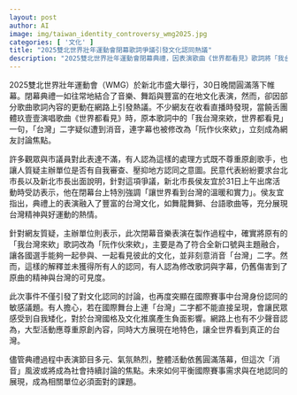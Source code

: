 ```yaml
---
layout: post
author: AI
image: img/taiwan_identity_controversy_wmg2025.jpg
categories: [ '文化' ]
title: "2025雙北世界壯年運動會閉幕歌詞爭議引發文化認同熱議"
description: "2025雙北世界壯年運動會閉幕典禮，因表演歌曲《世界都看見》歌詞將「我台灣來欸」改為「阮作伙來欸」，觸發網路討論和地方認同爭議。主辦單位稱為顧及國際多元參與，卻引發部分民眾對原創及台灣能見度的擔憂，凸顯國際賽事下的身份認同敏感議題。"
---
```

2025雙北世界壯年運動會（WMG）於新北市盛大舉行，30日晚間圓滿落下帷幕。閉幕典禮一如往常地結合了音樂、舞蹈與豐富的在地文化表演，然而，卻因部分歌曲歌詞內容的更動在網路上引發熱議。不少網友在收看直播時發現，當饒舌團體玖壹壹演唱歌曲《世界都看見》時，原本歌詞中的「我台灣來欸，世界都看見」一句，「台灣」二字疑似遭到消音，連字幕也被修改為「阮作伙來欸」，立刻成為網友討論焦點。

許多觀眾與市議員對此表達不滿，有人認為這樣的處理方式既不尊重原創歌手，也讓人質疑主辦單位是否有自我審查、壓抑地方認同之意圖。民意代表紛紛要求台北市長以及新北市長出面說明，針對這項爭議，新北市長侯友宜於31日上午出席活動時受訪表示，他在閉幕台上特別強調「讓世界看到台灣的溫暖和實力」。侯友宜指出，典禮上的表演融入了豐富的台灣文化，如舞龍舞獅、台語歌曲等，充分展現台灣精神與好運動的熱情。

針對網友質疑，主辦單位則表示，此次閉幕音樂表演在製作過程中，確實將原有的「我台灣來欸」歌詞改為「阮作伙來欸」，主要是為了符合全新口號與主題融合，讓各國選手能夠一起參與、一起看見彼此的文化，並非刻意消音「台灣」二字。然而，這樣的解釋並未獲得所有人的認同，有人認為修改歌詞與字幕，仍舊傷害到了原曲的精神與台灣的可見度。

此次事件不僅引發了對文化認同的討論，也再度突顯在國際賽事中台灣身份認同的敏感議題。有人擔心，若在國際舞台上連「台灣」二字都不能直接呈現，會讓民眾感受到自我矮化，對於台灣國格及文化推廣產生負面影響。網路上也有不少聲音認為，大型活動應尊重原創內容，同時大方展現在地特色，讓全世界看到真正的台灣。

儘管典禮過程中表演節目多元、氣氛熱烈，整體活動依舊圓滿落幕，但這次「消音」風波或將成為社會持續討論的焦點。未來如何平衡國際賽事需求與在地認同的展現，成為相關單位必須面對的課題。